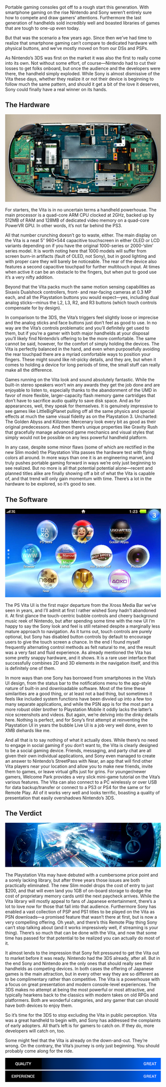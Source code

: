 <!--t Playstation Vita Review – Third Year’s the Charm t-->
<!--tag 2014,archive,gaming,reviews,thinkboxly tag-->
<!--image /content/images/playstation-vita-review-third-years/1371654974341-1078x7201-1024x684.jpg image-->
  
Portable gaming consoles got off to a rough start this generation. With smartphone gaming on the rise Nintendo and Sony weren’t entirely sure how to compete and draw gamers’ attentions. Furthermore the last generation of handhelds sold incredibly well and boasted libraries of games that are tough to one-up even today.  
  
But that was the scenario a few years ago. Since then we’ve had time to realize that smartphone gaming can’t compare to dedicated hardware with physical buttons, and we’ve mostly moved on from our DSs and PSPs.  
  
As Nintendo’s 3DS was first on the market it was also the first to really come into its own. Not without some effort, of course—Nintendo had to cut their losses to get folks onboard, but once the audience and the developers were there, the handheld simply exploded. While Sony is almost dismissive of the Vita these days, whether they realize it or not their device is beginning to follow much the same pattern, and should it get a bit of the love it deserves, Sony could finally have a real winner on its hands.  
  

## The Hardware

  
[![](/content/images/playstation-vita-review-third-years/18j110vqcf65sjpg1-1024x576.jpg)](/content/images/playstation-vita-review-third-years/18j110vqcf65sjpg1-1024x576.jpg)  
  
For starters, the Vita is in no uncertain terms a handheld powerhouse. The main processor is a quad-core ARM CPU clocked at 2GHz, backed up by 512MB of RAM and 128MB of dedicated video memory on a quad-core PowerVR GPU. In other words, it’s not far behind the PS3. 
  
All that number crunching doesn’t go to waste, either. The main display on the Vita is a neat 5″ 960×544 capacitive touchscreen in either OLED or LCD variants depending on if you have the original 1000-series or 2000-‘slim’ series model. It is worth noting here that 1000 models will suffer from screen burn-in artifacts (fault of OLED, not Sony), but in good lighting and with proper care they will barely be noticeable. The rear of the device also features a second capacitive touchpad for further multitouch input. At times when active it can be an obstacle to the fingers, but when put to good use it’s a very nifty addition.  
  
Beyond that the Vita packs much the same motion sensing capabilities as Sixaxis Dualshock controllers, front- and rear-facing cameras at 0.3 MP each, and all the Playstation buttons you would expect—yes, including dual analog sticks—minus the L2, L3, R2, and R3 buttons (which touch controls compensate for by design).  
  
In comparison to the 3DS, the Vita’s triggers feel slightly loose or imprecise and the analog sticks and face buttons just don’t feel as good to use. In no way are the Vita’s controls problematic and you’ll definitely get used to them, but if you’re a gamer with both major handhelds at your disposal you’ll likely find Nintendo’s offering to be the more comfortable. The same cannot be said, however, for the comfort of simply holding the devices. The Vita is perfectly balanced in the hand, and even when purposefully avoiding the rear touchpad there are a myriad comfortable ways to position your fingers. These might sound like nit-picky details, and they are, but when it comes to holding a device for long periods of time, the small stuff can really make all the difference.  
  
Games running on the Vita look and sound absolutely fantastic. While the built-in stereo speakers won’t win any awards they get the job done and are enjoyable to listen to, especially thanks to the abandonment of the UMD in favor of more flexible, larger-capacity flash memory game cartridges that don’t have to sacrifice audio quality to save disk space. And as for appearances, well, they speak for themselves. It is genuinely impressive to see games like LittleBigPlanet pulling off all the same physics and special effects at much the same visual fidelity as on the Playstation 3. Uncharted: The Golden Abyss and Killzone: Mercenary look every bit as good as their original predecessors. And then there’s unique properties like Gravity Rush that gracefully manage advanced game mechanics and visual styles that simply would not be possible on any less powerful handheld platform.  
  
In any case, despite some minor flaws (some of which are rectified in the new Slim model) the Playstation Vita passes the hardware test with flying colors all around. In more ways than one it is an engineering marvel, and truly pushes portable gaming forward in ways we’re only just beginning to see realized. But no more is all that potential potential alone—recent and planned titles alike are finally showing off a bit of what the Vita is capable of, and that trend will only gain momentum with time. There’s a lot in the hardware to be explored, so it’s good to see.  
  

## The Software

  
[![](/content/images/playstation-vita-review-third-years/PS-VITA1.jpg)](/content/images/playstation-vita-review-third-years/PS-VITA1.jpg)  
  
The PS Vita UI is the first major departure from the Xross Media Bar we’ve seen in years, and I’ll admit at first I rather wished Sony hadn’t abandoned it. At first glance the touch-centric bubble controls and cheery background music reek of Nintendo, but after spending some time with the new UI I’m happy to say the Sony look and feel is still retained despite a marginally less mature approach to navigation. As it turns out, touch controls are purely optional, but Sony has disabled button controls by default to encourage users to give the touch screen a chance. In the end I found myself frequently alternating control methods as felt natural to me, and the result was a very fast and fluid experience. As already mentioned the Vita has some pretty snappy hardware, and it shows. It is a rare user interface that successfully combines 2D and 3D elements in the navigation itself, and this is definitely one of them.  
  
In more ways than one Sony has borrowed from smartphones in the Vita’s UI design, from the status bar to the notifications menu to the app-style nature of built-in and downloadable software. Most of the time these similarities are a good thing, or at least not a bad thing, but sometimes it feels like included system functions have been divvied up into a few too many separate applications, and while the PSN app is for the most part a more robust older brother to Playstation Mobile it oddly lacks the latter’s nice screenshots and videos. But again, we’re delving into the dinky details here. Nothing is perfect, and for Sony’s first attempt at reinventing the Playstation UI in years the bubble Live UI is a job very well done, even to XMB diehards like me.  
  
And all that is to say nothing of what it actually does. While there’s no need to engage in social gaming if you don’t want to, the Vita is clearly designed to be a social gaming device. Friends, messaging, and party chat are all given their own individual applications, and Sony even managed to create an answer to Nintendo’s StreetPass with Near, an app that will find other Vita players near your location and allow you to make new friends, invite them to games, or leave virtual gifts just for grins. For younger/newer gamers, Welcome Park provides a very slick mini-game tutorial on the Vita’s various features. The Vita can also connect to a PC wirelessly or over USB for data backup/transfer or connect to a PS3 or PS4 for the same or for Remote Play. All of it works very well and looks terrific, boasting a quality of presentation that easily overshadows Nintendo’s 3DS.  
  

## The Verdict

  
[![](/content/images/playstation-vita-review-third-years/ps-vita-0821131.png)](/content/images/playstation-vita-review-third-years/ps-vita-0821131.png)  
  
The Playstation Vita may have debuted with a cumbersome price point and a sorely lacking library, but after three years those issues are both practically eliminated. The new Slim model drops the cost of entry to just $200, and that will even land you 1GB of on-board storage to dodge the cost of proprietary memory cards until the next paycheck arrives. While the Vita library will mostly appeal to fans of Japanese entertainment, there’s a lot to love now for those that fall into that audience. Furthermore Sony has enabled a vast collection of PSP and PS1 titles to be played on the Vita as PSN downloads—a promised feature that wasn’t there at first, but is now a very compelling offering. Oh yeah, and there’s this Remote Play thing Sony can’t stop talking about (and it works impressively well, if streaming is your thing). There’s so much that can be done with the Vita, and now that some time has passed for that potential to be realized you can actually do most of it.  
  
It almost lends to the impression that Sony felt pressured to get the Vita out to market before it was ready. Nintendo had the 3DS already, after all. But in the end Sony and Nintendo are the only ones that should really see their handhelds as competing devices. In both cases the offering of Japanese games is the main attraction, but in every other way they are so different as to be complimentary rather than competitive. The Vita is a powerhouse with a focus on great presentation and modern console-level experiences. The 3DS makes no attempt at being the most powerful or most attractive, and typically hearkens back to the classics with modern takes on old RPGs and platformers. Both are wonderful categories, and any gamer that can should have both devices to enjoy them.  
  
So it’s time for the 3DS to stop excluding the Vita in public perception. Vita was a great handheld to begin with, and Sony has addressed the complaints of early adopters. All that’s left is for gamers to catch on. If they do, more developers will catch on, too.  
  
Some might feel that the Vita is already on the down-and-out. They’re wrong. On the contrary, the Vita’s journey is only just beginning. You should probably come along for the ride.  
  
![](/content/images/playstation-vita-review-third-years/scorebar-q-great.png)  
![](/content/images/playstation-vita-review-third-years/scorebar-x-great.png)
